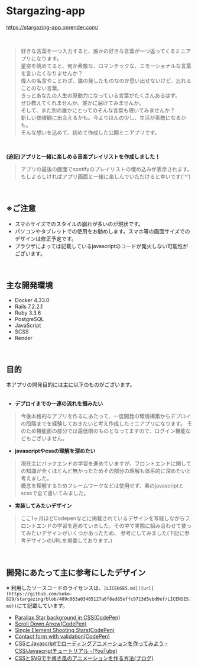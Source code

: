# Stargazing-app
https://stargazing-app.onrender.com/

<br>

> 好きな言葉を一つ入力すると、誰かの好きな言葉が一つ返ってくるミニアプリになります。<br>
星空を眺めてると、何か素敵な、ロマンチックな、エモーショナルな言葉を言いたくなりませんか？<br>
偉人の名言やことわざ、誰の発したものなのか思い出せないけど、忘れることのない言葉。<br>
きっとあなたの人生の原動力になっている言葉がたくさんあるはず。<br>
ぜひ教えてくれませんか。誰かに届けてみませんか。<br>
そして、また別の誰かにとってのそんな言葉も覗いてみませんか？<br>
新しい価値観に出会えるかも。今よりほんの少し、生活が素敵になるかも。<br>
そんな想いを込めて、初めて作成した公開ミニアプリです。<br>

<br>

**(追記)アプリと一緒に楽しめる音楽プレイリストを作成しました！**

> アプリの最後の画面でspotifyのプレイリストの埋め込みが表示されます。<br>
もしよろしければアプリ画面と一緒に楽しんでいただけると幸いです(*´꒳`*)


<br>


## ※ご注意

- スマホサイズでのスタイルの崩れが多いのが現状です。
- パソコンやタブレットでの使用をお勧めします。スマホ等の画面サイズでのデザインは修正予定です。
- ブラウザによっては記載しているjavascriptのコードが発火しない可能性がございます。


<br>

## 主な開発環境
- Docker 4.33.0
- Rails 7.2.2.1
- Ruby 3.3.6
- PostgreSQL
- JavaScript
- SCSS
- Render

<br>



## 目的

本アプリの開発目的には主に以下のものがございます。
<br><br>
- **デプロイまでの一連の流れを掴みたい**
> 今後本格的なアプリを作るにあたって、一度開発の環境構築からデプロイの段階までを経験しておきたいと考え作成したミニアプリになります。
そのため機能面の部分では最低限のものとなってますので、ログイン機能などもございません。
- **javascriptやcssの理解を深めたい**
> 現在主にバックエンドの学習を進めていますが、フロントエンドに関しての知識が全くほとんど無かったためその部分の理解も体系的に深めたいと考えました。<br>
概念を理解するためフレームワークなどは使用せず、素のjavascriptとscssで全て書いてみました。
- **実装してみたいデザイン**
> ここ1ヶ月ほどCodepenなどに掲載されているデザインを写経しながらフロントエンドの学習を進めていました。その中で実際に組み合わせて使ってみたいデザインがいくつかあったため、
参考にしてみました(下記に参考デザインのURLを掲載しております。)

<br>

## 開発にあたって主に参考にしたデザイン
※ 利用したソースコードのライセンスは、`[LICENSES.md]([url](https://github.com/koko-829/stargazing/blob/409c863a03405127a6f8ad85effc9713d5ebd9ef/LICENSES.md))`にて記載しています。
- [Parallax Star background in CSS(CodePen)](https://codepen.io/sarazond/pen/LYGbwj)
- [Scroll Down Arrow(CodePen)](https://codepen.io/Hoebink/pen/YwpxMW)
- [Single Element Shooting Stars(CodePen)](https://codepen.io/adamp33/pen/zYQprX)
- [Contact form with validation(CodePen)](https://codepen.io/codersdesign/pen/OJJJePm)
- [CSSとJavascriptでローディングアニメーションを作ってみよう - CSS/Javascriptチュートリアル -(YouTube)](https://youtu.be/9ZzmovKnq4A?si=9KwD9a3Glh-p7mmr)
- [CSSとSVGで手書き風のアニメーションを作る方法(ブログ)](https://linksbase.net/css-svg-animation/)
